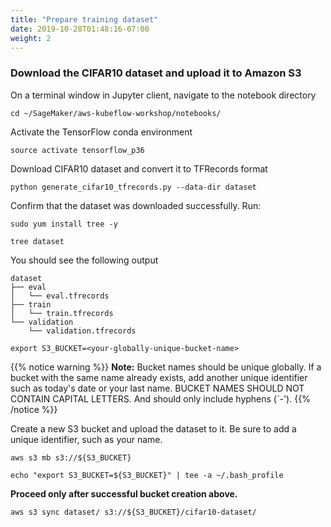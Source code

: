 ```yaml
---
title: "Prepare training dataset"
date: 2019-10-28T01:48:16-07:00
weight: 2
---
```

### Download the CIFAR10 dataset and upload it to Amazon S3

On a terminal window in Jupyter client, navigate to the notebook directory

```
cd ~/SageMaker/aws-kubeflow-workshop/notebooks/

```

Activate the TensorFlow conda environment
```
source activate tensorflow_p36

```

Download CIFAR10 dataset and convert it to TFRecords format
```
python generate_cifar10_tfrecords.py --data-dir dataset

```
Confirm that the dataset was downloaded successfully. Run:
```
sudo yum install tree -y

tree dataset

```
You should see the following output
```
dataset
├── eval
│   └── eval.tfrecords
├── train
│   └── train.tfrecords
└── validation
    └── validation.tfrecords
```

```
export S3_BUCKET=<your-globally-unique-bucket-name>

```
{{% notice warning %}}
**Note:** Bucket names should be unique globally.  If a bucket with the same name already exists, add another unique identifier such as today's date or your last name.  BUCKET NAMES SHOULD NOT CONTAIN CAPITAL LETTERS.  And should only include hyphens (`-').
{{% /notice %}}

Create a new S3 bucket and upload the dataset to it. Be sure to add a unique identifier, such as your name.
```
aws s3 mb s3://${S3_BUCKET}

```

```
echo "export S3_BUCKET=${S3_BUCKET}" | tee -a ~/.bash_profile

```

**Proceed only after successful bucket creation above.**

```
aws s3 sync dataset/ s3://${S3_BUCKET}/cifar10-dataset/

```
